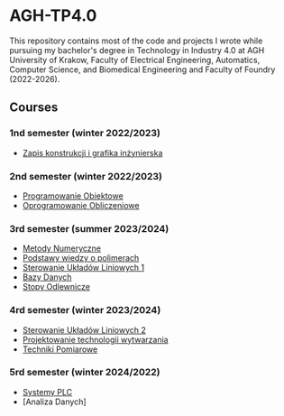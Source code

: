 # AGH-TP4.0
This repository contains most of the code and projects I wrote while pursuing my bachelor's degree in Technology in Industry 4.0 at AGH University of Krakow, Faculty of Electrical Engineering, Automatics, Computer Science, and Biomedical Engineering and Faculty of Foundry (2022-2026).
## Courses

### 1nd semester (winter 2022/2023)
- [Zapis konstrukcji i grafika inżynierska](https://github.com/bbborsukk/AGH-TP4.0/tree/main/Construction%20documentation%20and%20engineering%20graphics)

### 2nd semester (winter 2022/2023)
- [Programowanie Obiektowe](https://github.com/bbborsukk/AGH-TP4.0/tree/main/Programowanie%20Obiektowe)
- [Oprogramowanie Obliczeniowe](https://github.com/bbborsukk/AGH-TP4.0/tree/main/Oprogramowanie%20Obliczeniowe)

### 3rd semester (summer 2023/2024)
- [Metody Numeryczne](https://github.com/bbborsukk/AGH-TP4.0/tree/main/Metody%20Numeryczne)
- [Podstawy wiedzy o polimerach](https://github.com/bbborsukk/AGH-TP4.0/tree/main/Podstawy%20wiedzy%20o%20polimerach)
- [Sterowanie Układów Liniowych 1](https://github.com/bbborsukk/AGH-TP4.0/tree/main/Sterowanie%20Uk%C5%82ad%C3%B3w%20Liniowych%201)
- [Bazy Danych](https://github.com/bbborsukk/AGH-TP4.0/tree/main/Bazy%20Danych)
- [Stopy Odlewnicze]()

### 4rd semester (winter 2023/2024)
- [Sterowanie Układów Liniowych 2](https://github.com/bbborsukk/AGH-TP4.0/tree/main/Sterowanie%20uk%C5%82ad%C3%B3w%20liniowych%202)
- [Projektowanie technologii wytwarzania](https://github.com/bbborsukk/AGH-TP4.0/tree/main/Projektowanie%20technologii%20wytwarzania)
- [Techniki Pomiarowe](https://github.com/bbborsukk/AGH-TP4.0/tree/main/Techniki%20Pomiarowe)
### 5rd semester (winter 2024/2022)
- [Systemy PLC](https://github.com/bbborsukk/AGH-TP4.0/tree/main/Systemy%20PLC)
- [Analiza Danych]
